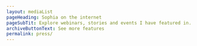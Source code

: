 ```yaml
---
layout: mediaList
pageHeading: Sophia on the internet
pageSubTit: Explore webinars, stories and events I have featured in.
archiveButtonText: See more features
permalink: press/
---
```


